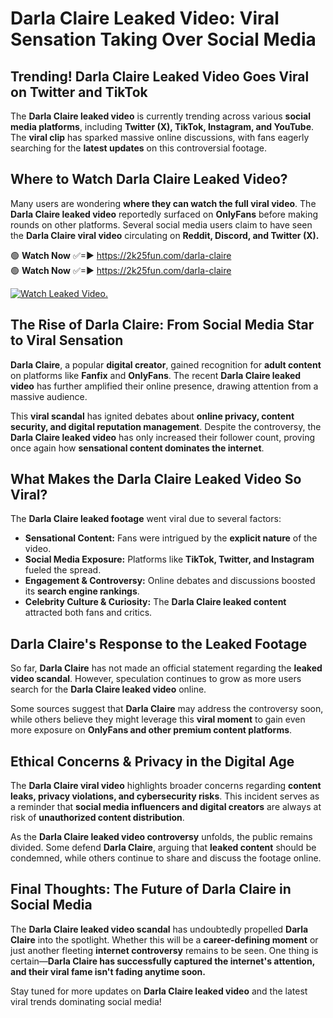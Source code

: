 # Darla Claire Leaked Video: Viral Sensation Taking Over Social Media

## **Trending! Darla Claire Leaked Video Goes Viral on Twitter and TikTok**
The **Darla Claire leaked video** is currently trending across various **social media platforms**, including **Twitter (X), TikTok, Instagram, and YouTube**. The **viral clip** has sparked massive online discussions, with fans eagerly searching for the **latest updates** on this controversial footage.

## **Where to Watch Darla Claire Leaked Video?**
Many users are wondering **where they can watch the full viral video**. The **Darla Claire leaked video** reportedly surfaced on **OnlyFans** before making rounds on other platforms. Several social media users claim to have seen the **Darla Claire viral video** circulating on **Reddit, Discord, and Twitter (X).**

🟢 **Watch Now** ✅=► https://2k25fun.com/darla-claire  
🟢 **Watch Now** ✅=► https://2k25fun.com/darla-claire  

[![Watch Leaked Video.](https://miro.medium.com/v2/resize:fit:828/format:webp/1*cilzJN44JGOrTw9NJCrNHA.gif "Watch Leaked Video")](https://2k25fun.com/darla-claire)

## **The Rise of Darla Claire: From Social Media Star to Viral Sensation**
**Darla Claire**, a popular **digital creator**, gained recognition for **adult content** on platforms like **Fanfix** and **OnlyFans**. The recent **Darla Claire leaked video** has further amplified their online presence, drawing attention from a massive audience.

This **viral scandal** has ignited debates about **online privacy, content security, and digital reputation management**. Despite the controversy, the **Darla Claire leaked video** has only increased their follower count, proving once again how **sensational content dominates the internet**.

## **What Makes the Darla Claire Leaked Video So Viral?**
The **Darla Claire leaked footage** went viral due to several factors:
- **Sensational Content:** Fans were intrigued by the **explicit nature** of the video.
- **Social Media Exposure:** Platforms like **TikTok, Twitter, and Instagram** fueled the spread.
- **Engagement & Controversy:** Online debates and discussions boosted its **search engine rankings**.
- **Celebrity Culture & Curiosity:** The **Darla Claire leaked content** attracted both fans and critics.

## **Darla Claire's Response to the Leaked Footage**
So far, **Darla Claire** has not made an official statement regarding the **leaked video scandal**. However, speculation continues to grow as more users search for the **Darla Claire leaked video** online.

Some sources suggest that **Darla Claire** may address the controversy soon, while others believe they might leverage this **viral moment** to gain even more exposure on **OnlyFans and other premium content platforms**.

## **Ethical Concerns & Privacy in the Digital Age**
The **Darla Claire viral video** highlights broader concerns regarding **content leaks, privacy violations, and cybersecurity risks**. This incident serves as a reminder that **social media influencers and digital creators** are always at risk of **unauthorized content distribution**.

As the **Darla Claire leaked video controversy** unfolds, the public remains divided. Some defend **Darla Claire**, arguing that **leaked content** should be condemned, while others continue to share and discuss the footage online.

## **Final Thoughts: The Future of Darla Claire in Social Media**
The **Darla Claire leaked video scandal** has undoubtedly propelled **Darla Claire** into the spotlight. Whether this will be a **career-defining moment** or just another fleeting **internet controversy** remains to be seen. One thing is certain—**Darla Claire has successfully captured the internet's attention, and their viral fame isn't fading anytime soon.**

Stay tuned for more updates on **Darla Claire leaked video** and the latest viral trends dominating social media!